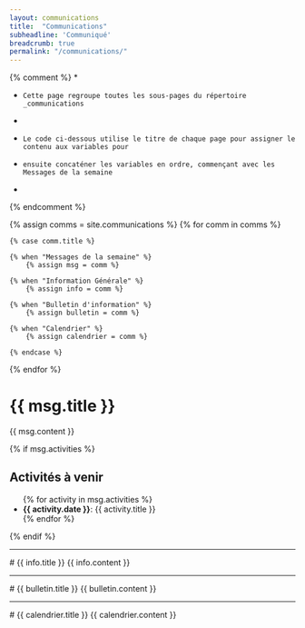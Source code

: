 ```yaml
---
layout: communications
title:  "Communications"  
subheadline: 'Communiqué'
breadcrumb: true
permalink: "/communications/"
---
```


{% comment %} 
*
*     Cette page regroupe toutes les sous-pages du répertoire _communications
* 
*     Le code ci-dessous utilise le titre de chaque page pour assigner le contenu aux variables pour 
*     ensuite concaténer les variables en ordre, commençant avec les Messages de la semaine
*
{% endcomment %}

{% assign comms = site.communications  %}
{% for comm in comms %}

    {% case comm.title %}

    {% when "Messages de la semaine" %}
        {% assign msg = comm %}

    {% when "Information Générale" %}
        {% assign info = comm %}

    {% when "Bulletin d'information" %}
        {% assign bulletin = comm %}

    {% when "Calendrier" %}
        {% assign calendrier = comm %}

    {% endcase %}
{% endfor %} 


<!-- Message de la semaine -->
# {{ msg.title }}
{{ msg.content }}

{% if msg.activities %}
<h2 class="b15">Activités à venir</h2>
<ul>
    {% for activity in msg.activities %}
<li><b>{{ activity.date }}</b>: {{ activity.title }}</li>
    {% endfor %}
</ul>
{% endif %} 

<hr />
<!-- Information  -->
# {{ info.title }}
{{ info.content }}

<hr />
<!-- Bulletin -->
# {{ bulletin.title }}
{{ bulletin.content }}

<hr />
<!-- Calendrier -->
# {{ calendrier.title }}
{{ calendrier.content }}



